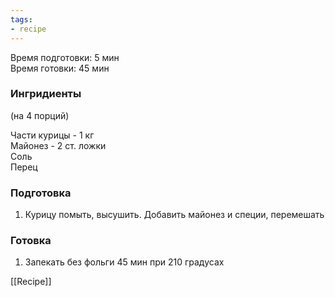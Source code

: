 ```yaml
---
tags:
- recipe
---
```


Время подготовки: 5 мин  
Время готовки: 45 мин

### Ингридиенты

(на 4 порций)

Части курицы - 1 кг  
Майонез - 2 ст. ложки  
Соль  
Перец

### Подготовка

1. Курицу помыть, высушить. Добавить майонез и специи, перемешать

### Готовка

1. Запекать без фольги 45 мин при 210 градусах

[[Recipe]]

